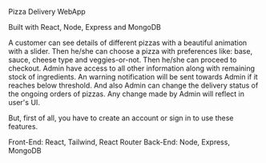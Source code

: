 Pizza Delivery WebApp

Built with React, Node, Express and MongoDB

A customer can see details of different pizzas with a beautiful animation with a slider. Then he/she can choose a pizza with preferences like: base, sauce, cheese type and veggies-or-not. Then he/she can proceed to checkout. Admin have access to all other information along with remaining stock of ingredients. An warning notification will be sent towards Admin if it reaches below threshold. And also Admin can change the delivery status of the ongoing orders of pizzas. Any change made by Admin will reflect in user's UI.

But, first of all, you have to create an account or sign in to use these features.

Front-End: React, Tailwind, React Router
Back-End: Node, Express, MongoDB